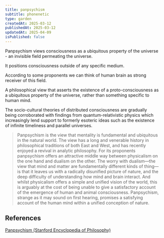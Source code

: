 ```yaml
---
title: panpsychism
subtitle: phonenetic
type: garden
createdAt: 2025-03-12
publishedAt: 2025-03-12
updatedAt: 2025-04-09
isPublished: false
---
```


Panpsychism views consciousness as a ubiquitous property of the universe - an invisible field permeating the universe.

It positions consciousness outside of any specific medium. 

According to some proponents we can think of human brain as strong receiver of this field.


A philosophical view that asserts the existence of a proto-consciousness as a ubiquitous property of the universe, rather than something specific to human mind.

The socio-cultural theories of distributed consciousness are gradually being corroborated with findings from quantum-relativistic physics which increasingly lend support to formerly esoteric ideas such as the existence of infinite timeliness and parallel universes.



> Panpsychism is the view that mentality is fundamental and ubiquitous in the natural world. The view has a long and venerable history in philosophical traditions of both East and West, and has recently enjoyed a revival in analytic philosophy. For its proponents panpsychism offers an attractive middle way between physicalism on the one hand and dualism on the other. The worry with dualism—the view that mind and matter are fundamentally different kinds of thing—is that it leaves us with a radically disunified picture of nature, and the deep difficulty of understanding how mind and brain interact. And whilst physicalism offers a simple and unified vision of the world, this is arguably at the cost of being unable to give a satisfactory account of the emergence of human and animal consciousness. Panpsychism, strange as it may sound on first hearing, promises a satisfying account of the human mind within a unified conception of nature.


## References
[Panpsychism (Stanford Encyclopedia of Philosophy)](https://plato.stanford.edu/entries/panpsychism/)

